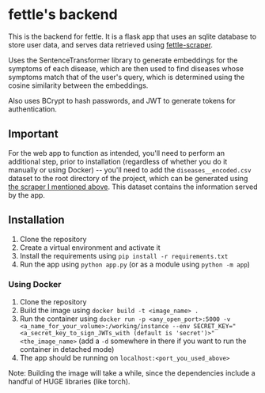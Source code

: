 # fettle's backend

This is the backend for fettle. It is a flask app that uses an sqlite database to store user data, and serves data retrieved using [fettle-scraper](https://github.com/nithinrdy/fettle-scraper.git).

Uses the SentenceTransformer library to generate embeddings for the symptoms of each disease, which are then used to find diseases whose symptoms match that of the user's query, which is determined using the cosine similarity between the embeddings.

Also uses BCrypt to hash passwords, and JWT to generate tokens for authentication.

## Important

For the web app to function as intended, you'll need to perform an additional step, prior to installation (regardless of whether you do it manually or using Docker) -- you'll need to add the `diseases__encoded.csv` dataset to the root directory of the project, which can be generated using [the scraper I mentioned above](https://github.com/nithinrdy/fettle-scraper.git). This dataset contains the information served by the app.

## Installation

1. Clone the repository
2. Create a virtual environment and activate it
3. Install the requirements using `pip install -r requirements.txt`
4. Run the app using `python app.py` (or as a module using `python -m app`)

### Using Docker

1. Clone the repository
2. Build the image using `docker build -t <image_name> .`
3. Run the container using `docker run -p <any_open_port>:5000 -v <a_name_for_your_volume>:/working/instance --env SECRET_KEY="<a_secret_key_to_sign_JWTs_with (default is 'secret')>" <the_image_name>` (add a `-d` somewhere in there if you want to run the container in detached mode)
4. The app should be running on `localhost:<port_you_used_above>`

Note: Building the image will take a while, since the dependencies include a handful of HUGE libraries (like torch).
